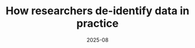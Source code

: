 ---
title: "How researchers de-identify data in practice"
date: 2025-08
venue: USENIX '25
venueFullName: USENIX Security Symposium
submitStatus: 
authors: Wentao Guo, Paige Pepitone, Adam J. Aviv, and Michelle L. Mazurek
html: https://www.usenix.org/conference/usenixsecurity25/presentation/guo-wentao
pdf: /publications/de-id-interviews/How Researchers De-Identify Data in Practice.pdf
reflection: 
supplement: https://osf.io/4tgpv/
code:
talk: 
slides: /publications/de-id-interviews/How Researchers De-Identify Data in Practice slides.pdf
poster: /publications/de-id-interviews/How Researchers De-Identify Data in Practice poster.pdf
demo: 
tags:
- "topic: professionals"
---